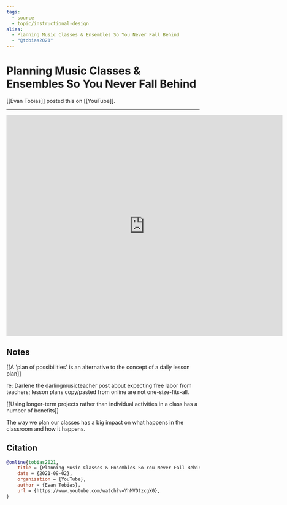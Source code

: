 ```yaml
---
tags:
  - source
  - topic/instructional-design
alias: 
  - Planning Music Classes & Ensembles So You Never Fall Behind
  - "@tobias2021"
---
```

# Planning Music Classes & Ensembles So You Never Fall Behind

[[Evan Tobias]] posted this on [[YouTube]].

---
<iframe
 width="720"
 height="576"
 src='https://www.youtube.com/embed/YhMVOtzcgX0\'
 title="YouTube video player"
 frameborder="0"
 allow="accelerometer; autoplay; clipboard-write; encrypted-media; gyroscope; picture-in-picture"
 allowfullscreen>
</iframe>

## Notes
[[A 'plan of possibilities' is an alternative to the concept of a daily lesson plan]]

re: Darlene the darlingmusicteacher post about expecting free labor from teachers; lesson plans copy/pasted from online are not one-size-fits-all.

[[Using longer-term projects rather than individual activities in a class has a number of benefits]]

The way we plan our classes has a big impact on what happens in the classroom and how it happens.

## Citation

```bibtex
@online{tobias2021,
	title = {Planning Music Classes & Ensembles So You Never Fall Behind},
	date = {2021-09-02},
	organization = {YouTube},
	author = {Evan Tobias},
	url = {https://www.youtube.com/watch?v=YhMVOtzcgX0},
}
```

